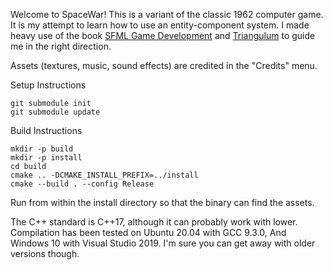 Welcome to SpaceWar! This is a variant of the classic 1962 computer game. It is my attempt to learn how to use an entity-component system. I made heavy use of the book [SFML Game Development](https://github.com/SFML/SFML-Game-Development-Book) and [Triangulum](https://github.com/TransNeptunianStudios/Triangulum) to guide me in the right direction.

Assets (textures, music, sound effects) are credited in the "Credits" menu.

Setup Instructions
```
git submodule init
git submodule update
```

Build Instructions
```
mkdir -p build
mkdir -p install
cd build
cmake .. -DCMAKE_INSTALL_PREFIX=../install
cmake --build . --config Release
```

Run from within the install directory so that the binary can find the assets.

The C++ standard is C++17, although it can probably work with lower. Compilation has been tested on Ubuntu 20.04 with GCC 9.3.0, And Windows 10 with Visual Studio 2019. I'm sure you can get away with older versions though.
